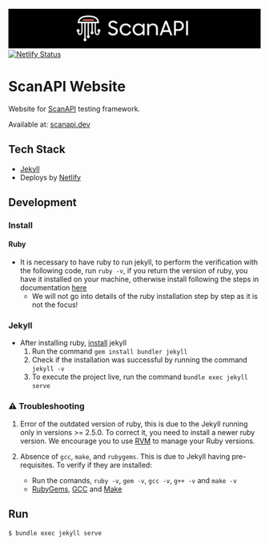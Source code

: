 ![](https://github.com/scanapi/design/raw/main/images/github-hero-dark.png)
[![Netlify Status](https://api.netlify.com/api/v1/badges/54affc49-c5e1-472b-b8b9-174d3300ee8a/deploy-status)](https://app.netlify.com/sites/gracious-cray-a1ce6a/deploys)

# ScanAPI Website

Website for [ScanAPI](https://github.com/scanapi/scanapi) testing framework.

Available at: [scanapi.dev](https://scanapi.dev)

## Tech Stack
- [Jekyll](https://jekyllrb.com)
- Deploys by [Netlify](https://www.netlify.com)

## Development
### Install
#### Ruby
- It is necessary to have ruby to run jekyll, to perform the verification with the following code, run `ruby -v`, if you return the version of ruby, you have it installed on your machine, otherwise install following the steps in documentation [here](https://www.ruby-lang.org/en/downloads/)
    -  We will not go into details of the ruby installation step by step as it is not the focus!

### Jekyll
-  After installing ruby, [install](https://jekyllrb.com/docs/installation/) jekyll
    1. Run the command `gem install bundler jekyll`
    2. Check if the installation was successful by running the command `jekyll -v`
    3. To execute the project live, run the command `bundle exec jekyll serve`

### ⚠️ Troubleshooting

1. Error of the outdated version of ruby, this is due to the Jekyll running only in versions >= 2.5.0. To correct it, you need to install a newer ruby version. We encourage you to use [RVM](https://rvm.io) to manage your Ruby versions.

2. Absence of `gcc`, `make`, and `rubygems`. This is due to Jekyll having pre-requisites. To verify if they are installed:
    - Run the comands, `ruby -v`, `gem -v`, `gcc -v`, `g++ -v` and `make -v`
    - [RubyGems](https://rubygems.org/pages/download), [GCC](https://gcc.gnu.org/install/) and [Make](https://www.gnu.org/software/make/)

## Run

```bash
$ bundle exec jekyll serve
```
